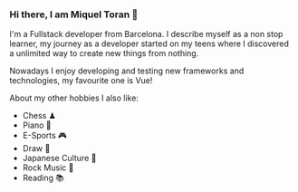 ### Hi there, I am Miquel Toran 👋 

I'm a Fullstack developer from Barcelona. I describe myself as a non stop learner, my journey as a developer started on my teens where I discovered a unlimited way to create new things from nothing.

Nowadays I enjoy developing and testing new frameworks and technologies, my favourite one is Vue!

About my other hobbies I also like:

- Chess ♟
- Piano 🎹
- E-Sports 🎮
- Draw 🎨
- Japanese Culture 🏯
- Rock Music 🎵
- Reading 📚
